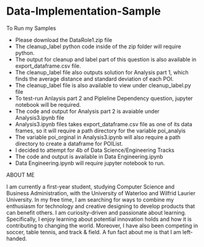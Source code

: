 # Data-Implementation-Sample
To Run my Samples
- Please download the DataRole1.zip file
- The cleanup_label python code inside of the zip folder will require python.
- The output for cleanup and label part of this question is also available in export_dataframe.csv file.
- The cleanup_label file also outputs solution for Analysis part 1, which finds the average distance and standard deviation of each POI.
- The cleanup_label file is also available to view under cleanup_label.py file
- To test-run Anlaysis part 2 and Pipleline Dependency question, jupyter notebook will be required.
- The code and output for Analysis part 2 is avaiable under Analysis3.ipynb file
- Analysis3.ipynb files takes export_dataframe.csv file as one of its data frames, so it will require a path directory for the variable poi_analyis
- The variable poi_orginal in Analysis3.ipynb will also require a path directory to create a dataframe for POIList.
- I decided to attempt for 4b of Data Science/Engineering Tracks
- The code and output is available in Data Engineering.ipynb
- Data Engineering.ipynb will require jupyter notebook to run. 







ABOUT ME

I am currently a first-year student, studying Computer Science and Business Administration, with the University of Waterloo and Wilfrid Laurier University. In my free time, I am searching for ways to combine my enthusiasm for technology and creative designing to develop products that can benefit others. I am curiosity-driven and passionate about learning. Specifically, I enjoy learning about potential innovation holds and how it is contributing to changing the world. Moreover, I have also been competing in soccer, table tennis, and track & field. A fun fact about me is that I am left-handed. 


